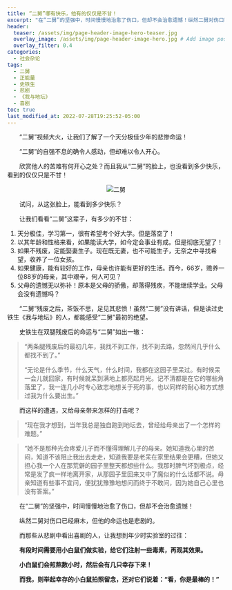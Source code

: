 ```yaml
---
title: “二舅”哪有快乐，他有的仅仅是不甘！
excerpt: "在“二舅”的坚强中，时间慢慢地治愈了伤口，但却不会治愈遗憾！纵然二舅对伤口已经麻木，但他的命运也是悲剧的。而那些从悲剧中看出喜剧的人，让我想到年少时实验室的过往："
header:
  teaser: /assets/img/page-header-image-hero-teaser.jpg
  overlay_image: /assets/img/page-header-image-hero.jpg # Add image post (optional)
  overlay_filter: 0.4
categories:
  - 社会杂论
tags: 
  - 二舅
  - 正能量
  - 史铁生
  - 悲剧
  - 《我与地坛》
  - 喜剧
toc: true
last_modified_at: 2022-07-28T19:25:52-05:00
---
```


&emsp;&emsp;“二舅”视频大火，让我们了解了一个天分极佳少年的悲惨命运！

&emsp;&emsp;“二舅”的自强不息的确令人感动，但却难以令人开心。

&emsp;&emsp;欣赏他人的苦难有何开心之处？而且我从“二舅”的脸上，也没看到多少快乐，看到的仅仅只是不甘！

<div align=center><img src="https://cdn.jsdelivr.net/gh/kewtgh/PicSunflowers@main/img/2022/二舅.jpg" alt="二舅"  /></div>

&emsp;&emsp;试问，从这张脸上，能看到多少快乐？

&emsp;&emsp;让我们看看“二舅”这辈子，有多少的不甘：

1. 天分极佳，学习第一，很有希望考个好大学。但是落空了！
2. 以其年龄和性格来看，如果能读大学，如今定会事业有成。但是彻底无望了！
3. 如果不残废，定能娶妻生子。现在既无妻，也不可能生子，无奈之中寻找希望，收养了一位女孩。
4. 如果健康，能有较好的工作，母亲也许能有更好的生活。而今，66岁，赡养一位88岁的母亲，其中艰辛，何人可见？
5. 父母的遗憾无以弥补！原本是父母的骄傲，却落得残疾，不能继续学业。父母会没有遗憾吗？

&emsp;&emsp;“二舅”残废之后，茶饭不思，足见其悲愤！虽然“二舅”没有讲话，但是读过史铁生《我与地坛》的人，都能感受“二舅”最初的绝望。

&emsp;&emsp;史铁生在双腿残废后的命运与“二舅”如出一辙：

> “两条腿残废后的最初几年，我找不到工作，找不到去路，忽然间几乎什么都找不到了。”
>
> “无论是什么季节，什么天气，什么时间，我都在这园子里呆过。有时候呆一会儿就回家，有时候就呆到满地上都亮起月光。记不清都是在它的哪些角落里了，我一连几小时专心致志地想关于死的事，也以同样的耐心和方式想过我为什么要出生。”

&emsp;&emsp;而这样的遭遇，又给母亲带来怎样的打击呢？

>“现在我才想到，当年我总是独自跑到地坛去，曾经给母亲出了一个怎样的难题。”

> “她不是那种光会疼爱儿子而不懂得理解儿子的母亲。她知道我心里的苦闷，知道不该阻止我出去走走，知道我要是老呆在家里结果会更糟，但她又担心我一个人在那荒僻的园子里整天都想些什么。我那时脾气坏到极点，经常是发了疯一样地离开家，从那园子里回来又中了魔似的什么话都不说。母亲知道有些事不宜问，便犹犹豫豫地想问而终于不敢问，因为她自己心里也没有答案。”

&emsp;&emsp;在“二舅”的坚强中，时间慢慢地治愈了伤口，但却不会治愈遗憾！

&emsp;&emsp;纵然二舅对伤口已经麻木，但他的命运也是悲剧的。

&emsp;&emsp;而那些从悲剧中看出喜剧的人，让我想到年少时实验室的过往：

&emsp;&emsp;**有段时间需要用小白鼠们做实验，给它们注射一些毒素，再观其效果。**

**&emsp;&emsp;小白鼠们会煎熬数小时，然后会有几只幸存下来！**

**&emsp;&emsp;而我，则举起幸存的小白鼠拍照留念，还对它们说着：“看，你是最棒的！”**
